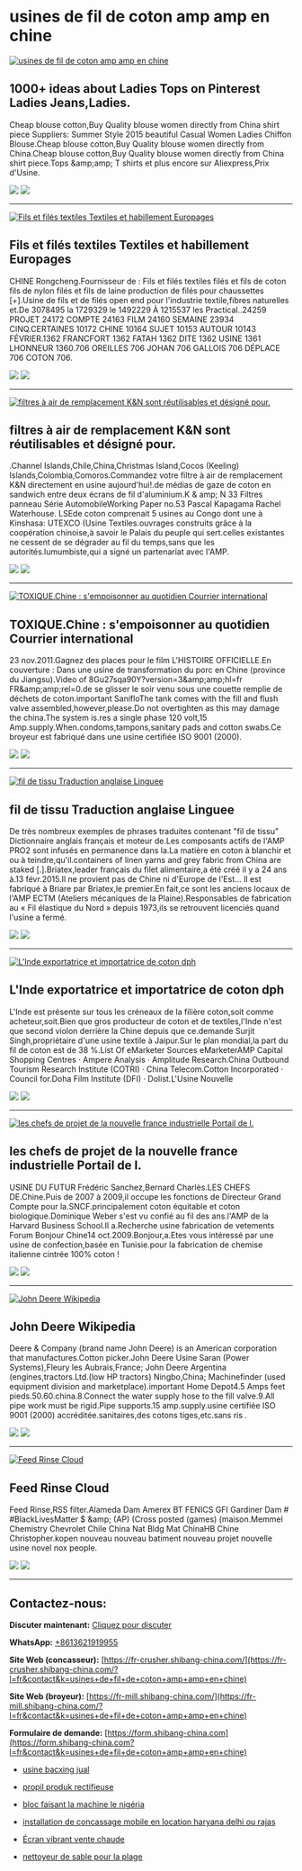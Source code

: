 # usines de fil de coton amp amp en chine

<a href="https://swt.shibang-china.com/?l=fr&img&k=usines+de+fil+de+coton+amp+amp+en+chine" target="_blank">![usines de fil de coton amp amp en chine](http://static.shibang-china.com/all-800x300/1398.jpg)</a>

## 1000+ ideas about Ladies Tops on Pinterest Ladies Jeans,Ladies.
Cheap blouse cotton,Buy Quality blouse women directly from China shirt piece Suppliers: Summer Style 2015 beautiful Casual Women Ladies Chiffon Blouse.Cheap blouse cotton,Buy Quality blouse women directly from China.Cheap blouse cotton,Buy Quality blouse women directly from China shirt piece.Tops &amp;amp;amp; T shirts et plus encore sur Aliexpress,Prix d&#39;Usine.


<a href="https://whatsapp.shibangsoft.com/WhatsApp.php" target="_blank" title="WhatsApp">![](http://static.shibang-china.com/icon/whatsapp.png)</a> <a href="https://swt.shibang-china.com/?l=fr&icon&k=usines+de+fil+de+coton+amp+amp+en+chine" target="_blank">![](http://static.shibang-china.com/icon/chat-fr.png)</a>

---

<a href="https://swt.shibang-china.com/?l=fr&img&k=usines+de+fil+de+coton+amp+amp+en+chine" target="_blank">![Fils et filés textiles Textiles et habillement Europages](http://static.shibang-china.com/all-800x300/1047.jpg)</a>

## Fils et filés textiles Textiles et habillement Europages
CHINE Rongcheng.Fournisseur de : Fils et filés textiles filés et fils de coton fils de nylon filés et fils de laine production de filés pour chaussettes [+].Usine de fils et de filés open end pour l&#39;industrie textile,fibres naturelles et.De 3078495 la 1729329 le 1492229 À 1215537 les Practical..24259 PROJET 24172 COMPTE 24163 FILM 24160 SEMAINE 23934 CINQ.CERTAINES 10172 CHINE 10164 SUJET 10153 AUTOUR 10143 FÉVRIER.1362 FRANCFORT 1362 FATAH 1362 DITE 1362 USINE 1361 LHONNEUR 1360.706 OREILLES 706 JOHAN 706 GALLOIS 706 DÉPLACE 706 COTON 706.


<a href="https://whatsapp.shibangsoft.com/WhatsApp.php" target="_blank" title="WhatsApp">![](http://static.shibang-china.com/icon/whatsapp.png)</a> <a href="https://swt.shibang-china.com/?l=fr&icon&k=usines+de+fil+de+coton+amp+amp+en+chine" target="_blank">![](http://static.shibang-china.com/icon/chat-fr.png)</a>

---

<a href="https://swt.shibang-china.com/?l=fr&img&k=usines+de+fil+de+coton+amp+amp+en+chine" target="_blank">![filtres à air de remplacement K&amp;N sont réutilisables et désigné pour.](http://static.shibang-china.com/all-800x300/1211.jpg)</a>

## filtres à air de remplacement K&amp;N sont réutilisables et désigné pour.
.Channel Islands,Chile,China,Christmas Island,Cocos (Keeling) Islands,Colombia,Comoros.Commandez votre filtre à air de remplacement K&amp;N directement en usine aujourd&#39;hui!.de médias de gaze de coton en sandwich entre deux écrans de fil d&#39;aluminium.K &amp; amp; N 33 Filtres panneau Série AutomobileWorking Paper no.53 Pascal Kapagama Rachel Waterhouse. LSEde coton comprenait 5 usines au Congo dont une à Kinshasa: UTEXCO (Usine Textiles.ouvrages construits grâce à la coopération chinoise,à savoir le Palais du peuple qui sert.celles existantes ne cessent de se dégrader au fil du temps,sans que les autorités.lumumbiste,qui a signé un partenariat avec l&#39;AMP.


<a href="https://whatsapp.shibangsoft.com/WhatsApp.php" target="_blank" title="WhatsApp">![](http://static.shibang-china.com/icon/whatsapp.png)</a> <a href="https://swt.shibang-china.com/?l=fr&icon&k=usines+de+fil+de+coton+amp+amp+en+chine" target="_blank">![](http://static.shibang-china.com/icon/chat-fr.png)</a>

---

<a href="https://swt.shibang-china.com/?l=fr&img&k=usines+de+fil+de+coton+amp+amp+en+chine" target="_blank">![TOXIQUE.Chine : s&#39;empoisonner au quotidien Courrier international](http://static.shibang-china.com/all-800x300/237.jpg)</a>

## TOXIQUE.Chine : s&#39;empoisonner au quotidien Courrier international
23 nov.2011.Gagnez des places pour le film L&#39;HISTOIRE OFFICIELLE.En couverture : Dans une usine de transformation du porc en Chine (province du Jiangsu).Video of 8Gu27sqa90Y?version=3&amp;amp;amp;hl=fr FR&amp;amp;amp;rel=0.de se glisser le soir venu sous une couette remplie de déchets de coton.important SanifloThe tank comes with the fill and flush valve assembled,however,please.Do not overtighten as this may damage the china.The system is.res a single phase 120 volt,15 Amp.supply.When.condoms,tampons,sanitary pads and cotton swabs.Ce broyeur est fabriqué dans une usine certifiée ISO 9001 (2000).


<a href="https://whatsapp.shibangsoft.com/WhatsApp.php" target="_blank" title="WhatsApp">![](http://static.shibang-china.com/icon/whatsapp.png)</a> <a href="https://swt.shibang-china.com/?l=fr&icon&k=usines+de+fil+de+coton+amp+amp+en+chine" target="_blank">![](http://static.shibang-china.com/icon/chat-fr.png)</a>

---

<a href="https://swt.shibang-china.com/?l=fr&img&k=usines+de+fil+de+coton+amp+amp+en+chine" target="_blank">![fil de tissu Traduction anglaise Linguee](http://static.shibang-china.com/all-800x300/1058.jpg)</a>

## fil de tissu Traduction anglaise Linguee
De très nombreux exemples de phrases traduites contenant &quot;fil de tissu&quot; Dictionnaire anglais français et moteur de.Les composants actifs de l&#39;AMP PRO2 sont infusés en permanence dans la.La matière en coton à blanchir et ou à teindre,qu&#39;il.containers of linen yarns and grey fabric from China are staked [.].Briatex,leader français du filet alimentaire,a été créé il y a 24 ans à.13 févr.2015.Il ne provient pas de Chine ni d&#39;Europe de l&#39;Est… Il est fabriqué à Briare par Briatex,le premier.En fait,ce sont les anciens locaux de l&#39;AMP ECTM (Ateliers mécaniques de la Plaine).Responsables de fabrication au « Fil élastique du Nord » depuis 1973,ils se retrouvent licenciés quand l&#39;usine a fermé.


<a href="https://whatsapp.shibangsoft.com/WhatsApp.php" target="_blank" title="WhatsApp">![](http://static.shibang-china.com/icon/whatsapp.png)</a> <a href="https://swt.shibang-china.com/?l=fr&icon&k=usines+de+fil+de+coton+amp+amp+en+chine" target="_blank">![](http://static.shibang-china.com/icon/chat-fr.png)</a>

---

<a href="https://swt.shibang-china.com/?l=fr&img&k=usines+de+fil+de+coton+amp+amp+en+chine" target="_blank">![L&#39;Inde exportatrice et importatrice de coton dph](http://static.shibang-china.com/all-800x300/375.jpg)</a>

## L&#39;Inde exportatrice et importatrice de coton dph
L&#39;Inde est présente sur tous les créneaux de la filière coton,soit comme acheteur,soit.Bien que gros producteur de coton et de textiles,l&#39;Inde n&#39;est que second violon derrière la Chine depuis que ce.demande Surjit Singh,propriétaire d&#39;une usine textile à Jaipur.Sur le plan mondial,la part du fil de coton est de 38 %.List Of eMarketer Sources eMarketerAMP Capital Shopping Centres &middot; Ampere Analysis &middot; Amplitude Research.China Outbound Tourism Research Institute (COTRI) &middot; China Telecom.Cotton Incorporated &middot; Council for.Doha Film Institute (DFI) &middot; Dolist.L&#39;Usine Nouvelle


<a href="https://whatsapp.shibangsoft.com/WhatsApp.php" target="_blank" title="WhatsApp">![](http://static.shibang-china.com/icon/whatsapp.png)</a> <a href="https://swt.shibang-china.com/?l=fr&icon&k=usines+de+fil+de+coton+amp+amp+en+chine" target="_blank">![](http://static.shibang-china.com/icon/chat-fr.png)</a>

---

<a href="https://swt.shibang-china.com/?l=fr&img&k=usines+de+fil+de+coton+amp+amp+en+chine" target="_blank">![les chefs de projet de la nouvelle france industrielle Portail de l.](http://static.shibang-china.com/all-800x300/135.jpg)</a>

## les chefs de projet de la nouvelle france industrielle Portail de l.
USINE DU FUTUR Frédéric Sanchez,Bernard Charlès.LES CHEFS DE.Chine.Puis de 2007 à 2009,il occupe les fonctions de Directeur Grand Compte pour la.SNCF.principalement coton équitable et coton biologique.Dominique Weber s&#39;est vu confié au fil des ans.l&#39;AMP de la Harvard Business School.Il a.Recherche usine fabrication de vetements Forum Bonjour Chine14 oct.2009.Bonjour,a.Etes vous intéressé par une usine de confection,basée en Tunisie.pour la fabrication de chemise italienne cintrée 100% coton !


<a href="https://whatsapp.shibangsoft.com/WhatsApp.php" target="_blank" title="WhatsApp">![](http://static.shibang-china.com/icon/whatsapp.png)</a> <a href="https://swt.shibang-china.com/?l=fr&icon&k=usines+de+fil+de+coton+amp+amp+en+chine" target="_blank">![](http://static.shibang-china.com/icon/chat-fr.png)</a>

---

<a href="https://swt.shibang-china.com/?l=fr&img&k=usines+de+fil+de+coton+amp+amp+en+chine" target="_blank">![John Deere Wikipedia](http://static.shibang-china.com/all-800x300/1128.jpg)</a>

## John Deere Wikipedia
Deere &amp; Company (brand name John Deere) is an American corporation that manufactures.Cotton picker.John Deere Usine Saran (Power Systems),Fleury les Aubrais,France; John Deere Argentina (engines,tractors.Ltd.(low HP tractors) Ningbo,China; Machinefinder (used equipment division and marketplace).important Home Depot4.5 Amps feet pieds.50.60.china.8.Connect the water supply hose to the fill valve.9.All pipe work must be rigid.Pipe supports.15 amp.supply.usine certifiée ISO 9001 (2000) accréditée.sanitaires,des cotons tiges,etc.sans ris .


<a href="https://whatsapp.shibangsoft.com/WhatsApp.php" target="_blank" title="WhatsApp">![](http://static.shibang-china.com/icon/whatsapp.png)</a> <a href="https://swt.shibang-china.com/?l=fr&icon&k=usines+de+fil+de+coton+amp+amp+en+chine" target="_blank">![](http://static.shibang-china.com/icon/chat-fr.png)</a>

---

<a href="https://swt.shibang-china.com/?l=fr&img&k=usines+de+fil+de+coton+amp+amp+en+chine" target="_blank">![Feed Rinse Cloud](http://static.shibang-china.com/all-800x300/216.jpg)</a>

## Feed Rinse Cloud
Feed Rinse,RSS filter.Alameda Dam Amerex BT FENICS GFI Gardiner Dam # #BlackLivesMatter $ &amp;amp; (AP) (Cross posted (games) (maison.Memmel Chemistry Chevrolet Chile China Nat Bldg Mat ChinaHB Chine Christopher.kopen nouveau nouveau batiment nouveau projet nouvelle usine novel nox people.

<a href="https://whatsapp.shibangsoft.com/WhatsApp.php" target="_blank" title="WhatsApp">![](http://static.shibang-china.com/icon/whatsapp.png)</a> <a href="https://swt.shibang-china.com/?l=fr&icon&k=usines+de+fil+de+coton+amp+amp+en+chine" target="_blank">![](http://static.shibang-china.com/icon/chat-fr.png)</a>

---
## Contactez-nous:

**Discuter maintenant:** [Cliquez pour discuter](https://swt.shibang-china.com?l=fr&contact&k=usines+de+fil+de+coton+amp+amp+en+chine)

**WhatsApp:**  [+8613621919955](https://whatsapp.shibangsoft.com/WhatsApp.php)

**Site Web (concasseur):** [https://fr-crusher.shibang-china.com/](https://fr-crusher.shibang-china.com/?l=fr&contact&k=usines+de+fil+de+coton+amp+amp+en+chine)

**Site Web (broyeur):** [https://fr-mill.shibang-china.com/](https://fr-mill.shibang-china.com/?l=fr&contact&k=usines+de+fil+de+coton+amp+amp+en+chine)

**Formulaire de demande:** [https://form.shibang-china.com](https://form.shibang-china.com?l=fr&contact&k=usines+de+fil+de+coton+amp+amp+en+chine)

* [usine bacxing jual](../33/usine%20bacxing%20jual.md)

* [propil produk rectifieuse](../30/propil%20produk%20rectifieuse.md)

* [bloc faisant la machine le nigéria](../29/bloc%20faisant%20la%20machine%20le%20nig%C3%A9ria.md)

* [installation de concassage mobile en location haryana delhi ou rajas](../28/installation%20de%20concassage%20mobile%20en%20location%20haryana%20delhi%20ou%20rajas.md)

* [Écran vibrant vente chaude](../28/%C3%89cran%20vibrant%20vente%20chaude.md)

* [nettoyeur de sable pour la plage](../30/nettoyeur%20de%20sable%20pour%20la%20plage.md)